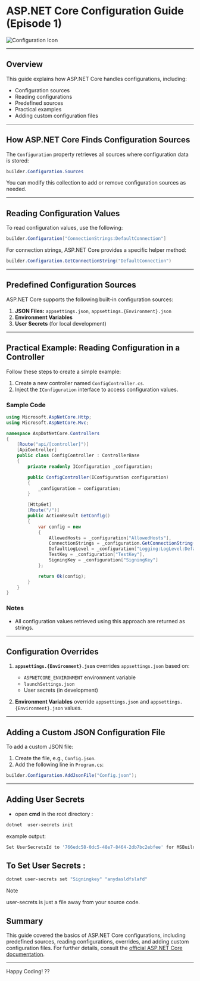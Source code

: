 # ASP.NET Core Configuration Guide (Episode 1)

![Configuration Icon](https://static.vecteezy.com/system/resources/previews/040/190/651/non_2x/configuration-and-setting-icon-concept-vector.jpg)

---

## Overview
This guide explains how ASP.NET Core handles configurations, including:
- Configuration sources
- Reading configurations
- Predefined sources
- Practical examples
- Adding custom configuration files

---

## How ASP.NET Core Finds Configuration Sources

The `Configuration` property retrieves all sources where configuration data is stored:

```csharp
builder.Configuration.Sources
```
You can modify this collection to add or remove configuration sources as needed.

---

## Reading Configuration Values
To read configuration values, use the following:

```csharp
builder.Configuration["ConnectionStrings:DefaultConnection"]
```

For connection strings, ASP.NET Core provides a specific helper method:

```csharp
builder.Configuration.GetConnectionString("DefaultConnection")
```

---

## Predefined Configuration Sources
ASP.NET Core supports the following built-in configuration sources:

1. **JSON Files:** `appsettings.json`, `appsettings.{Environment}.json`
2. **Environment Variables**
3. **User Secrets** (for local development)

---

## Practical Example: Reading Configuration in a Controller
Follow these steps to create a simple example:

1. Create a new controller named `ConfigController.cs`.
2. Inject the `IConfiguration` interface to access configuration values.

### Sample Code
```csharp
using Microsoft.AspNetCore.Http;
using Microsoft.AspNetCore.Mvc;

namespace AspDotNetCore.Controllers
{
    [Route("api/[controller]")]
    [ApiController]
    public class ConfigController : ControllerBase
    {
        private readonly IConfiguration _configuration;

        public ConfigController(IConfiguration configuration)
        {
            _configuration = configuration;
        }

        [HttpGet]
        [Route("/")]
        public ActionResult GetConfig()
        {
            var config = new
            {
                AllowedHosts = _configuration["AllowedHosts"],
                ConnectionStrings = _configuration.GetConnectionString("DefaultConnection"),
                DefaultLogLevel = _configuration["Logging:LogLevel:Default"],
                TestKey = _configuration["TestKey"],
                SigningKey = _configuration["SigningKey"]
            };

            return Ok(config);
        }
    }
}
```
### Notes
- All configuration values retrieved using this approach are returned as strings.

---

## Configuration Overrides
1. **`appsettings.{Environment}.json`** overrides `appsettings.json` based on:
   - `ASPNETCORE_ENVIRONMENT` environment variable
   - `launchSettings.json`
   - User secrets (in development)

2. **Environment Variables** override `appsettings.json` and `appsettings.{Environment}.json` values.

---

## Adding a Custom JSON Configuration File
To add a custom JSON file:

1. Create the file, e.g., `Config.json`.
2. Add the following line in `Program.cs`:

```csharp
builder.Configuration.AddJsonFile("Config.json");
```

---

## Adding User Secrets
- open **cmd** in the root directory :
```bash
dotnet  user-secrets init
```
 example output: 
```bash
Set UserSecretsId to '766edc58-0dc5-48e7-8464-2db7bc2ebfee' for MSBuild project 'D:\NAGY_YASSER\asp.net core applications\aspDotNetCore\aspDotNetCore.csproj'.
```
## To Set User Secrets :
```bash
dotnet user-secrets set "Signingkey" "anydasldfslafd"
```
>[!NOTE]
> user-secrets is just a file away from your source code.
## Summary
This guide covered the basics of ASP.NET Core configurations, including predefined sources, reading configurations, overrides, and adding custom configuration files. For further details, consult the [official ASP.NET Core documentation](https://learn.microsoft.com/aspnet/core).

---

Happy Coding! ??
